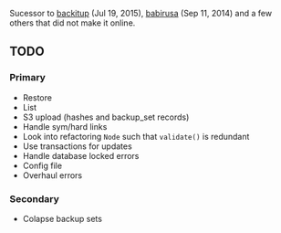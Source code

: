 Sucessor to [backitup](https://github.com/shanegibbs/backitup) (Jul 19, 2015), [babirusa](https://github.com/shanegibbs/babirusa) (Sep 11, 2014) and a few others that did not make it online.

## TODO

### Primary
* Restore
* List
* S3 upload (hashes and backup_set records)
* Handle sym/hard links
* Look into refactoring `Node` such that `validate()` is redundant
* Use transactions for updates
* Handle database locked errors
* Config file
* Overhaul errors

### Secondary
* Colapse backup sets
